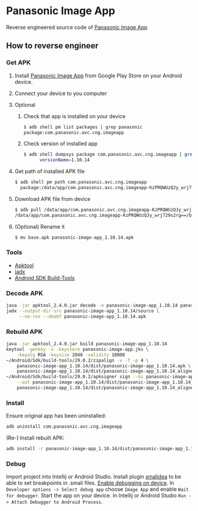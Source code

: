 # Panasonic Image App
Reverse engineered source code of [Panasonic Image App][app-link]

[app-link]: https://play.google.com/store/apps/details?id=com.panasonic.avc.cng.imageapp

## How to reverse engineer

### Get APK
1. Install [Panasonic Image App][app-link] from Google Play Store on your Android device.
2. Connect your device to you computer
3. Optional
    1. Check that app is installed on your device
        ```bash
        $ adb shell pm list packages | grep panasonic
        package:com.panasonic.avc.cng.imageapp
        ```
    2. Check version of installed app
        ```bash
        $ adb shell dumpsys package com.panasonic.avc.cng.imageapp | grep versionName
              versionName=1.10.14
        ```
4. Get path of installed APK file
    ```bash
    $ adb shell pm path com.panasonic.avc.cng.imageapp
      package:/data/app/com.panasonic.avc.cng.imageapp-KzPRQWUzQJy_wrj729s2rg==/base.apk
    ```
5. Download APK file from device
    ```bash
    $ adb pull /data/app/com.panasonic.avc.cng.imageapp-KzPRQWUzQJy_wrj729s2rg==/base.apk
    /data/app/com.panasonic.avc.cng.imageapp-KzPRQWUzQJy_wrj729s2rg==/base.apk: 1 file pulled. 16.3 MB/s (31494753 bytes in 1.848s)
    ```

6. (Optional) Rename it
    ```bash
    $ mv base.apk panasonic-image-app_1.10.14.apk
    ```

### Tools
- [Apktool](https://github.com/iBotPeaches/Apktool/releases/download/v2.4.0/apktool_2.4.0.jar)
- [jadx](https://github.com/skylot/jadx)
- [Android SDK Build-Tools](https://developer.android.com/studio/releases/build-tools)

### Decode APK

```bash
java -jar apktool_2.4.0.jar decode -o panasonic-image-app_1.10.14 panasonic-image-app_1.10.14.apk
jadx --output-dir-src panasonic-image-app_1.10.14/source \
     --no-res --deobf panasonic-image-app_1.10.14.apk
```

### Rebuild APK

```bash
java -jar apktool_2.4.0.jar build panasonic-image-app_1.10.14
keytool -genkey -v -keystore panasonic-image-app.jks \
    -keyalg RSA -keysize 2048 -validity 10000
~/Android/Sdk/build-tools/29.0.2/zipalign -v -f -p 4 \
    panasonic-image-app_1.10.14/dist/panasonic-image-app_1.10.14.apk \
    panasonic-image-app_1.10.14/dist/panasonic-image-app_1.10.14_aligned.apk
~/Android/Sdk/build-tools/29.0.2/apksigner sign --ks panasonic-image-app.jks \
    --out panasonic-image-app_1.10.14/dist/panasonic-image-app_1.10.14_signed.apk \
    panasonic-image-app_1.10.14/dist/panasonic-image-app_1.10.14_aligned.apk
```

### Install
Ensure original app has been uninstalled:

```bash
adb uninstall com.panasonic.avc.cng.imageapp
```

(Re-) Install rebuilt APK:

```bash
adb install -r panasonic-image-app_1.10.14/dist/panasonic-image-app_1.10.14_signed.apk
```

### Debug
Import project into Intellij or Android Studio.
Install plugin [smalidea](https://github.com/JesusFreke/smali/wiki/smalidea) to
be able to set breakpoints in .smali files.
[Enable debugging on device](https://developer.android.com/studio/debug/dev-options.html#enable).
In `Developer options -> Select debug app` choose `Image App` and enable
`Wait for debugger`.
Start the app on your device.
In Intellij or Android Studio `Run -> Attach Debugger to Android Process`.
